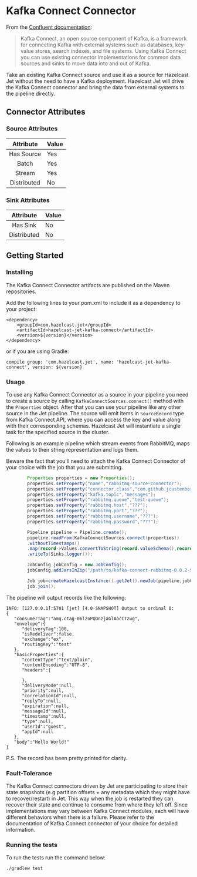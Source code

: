 # Kafka Connect Connector

From the [Confluent documentation](https://docs.confluent.io/current/connect/index.html):
> Kafka Connect, an open source component of Kafka, is a framework for connecting
> Kafka with external systems such as databases, key-value stores, search indexes,
> and file systems. Using Kafka Connect you can use existing connector
> implementations for common data sources and sinks to move data into and out of
> Kafka.

Take an existing Kafka Connect source and use it as a source for Hazelcast Jet
without the need to have a Kafka deployment. Hazelcast Jet will drive the
Kafka Connect connector and bring the data from external systems to the pipeline
directly.

## Connector Attributes

### Source Attributes

|  Attribute  | Value |
|:-----------:|-------|
| Has Source  | Yes   |
|    Batch    | Yes   |
|   Stream    | Yes   |
| Distributed | No    |

### Sink Attributes

|  Attribute  | Value |
|:-----------:|-------|
|  Has Sink   | No    |
| Distributed | No    |

## Getting Started

### Installing

The Kafka Connect Connector artifacts are published on the Maven repositories.

Add the following lines to your pom.xml to include it as a dependency to your project:

```
<dependency>
    <groupId>com.hazelcast.jet</groupId>
    <artifactId>hazelcast-jet-kafka-connect</artifactId>
    <version>${version}</version>
</dependency>
```

or if you are using Gradle:

```
compile group: 'com.hazelcast.jet', name: 'hazelcast-jet-kafka-connect', version: ${version}
```

### Usage

To use any Kafka Connect Connector as a source in your pipeline you need to
create a source by calling `KafkaConnectSources.connect()` method with the
`Properties` object. After that you can use your pipeline like any other source
in the Jet pipeline. The source will emit items in `SourceRecord` type from
Kafka Connect API, where you can access the key and value along with their
corresponding schemas. Hazelcast Jet will instantiate a single task for the
specified source in the cluster.

Following is an example pipeline which stream events from RabbitMQ, maps the
values to their string representation and logs them.

Beware the fact that you'll need to attach the Kafka Connect Connector of your
choice with the job that you are submitting.

```java
        Properties properties = new Properties();
        properties.setProperty("name","rabbitmq-source-connector");
        properties.setProperty("connector.class","com.github.jcustenborder.kafka.connect.rabbitmq.RabbitMQSourceConnector");
        properties.setProperty("kafka.topic","messages");
        properties.setProperty("rabbitmq.queue","test-queue");
        properties.setProperty("rabbitmq.host","???");
        properties.setProperty("rabbitmq.port","???");
        properties.setProperty("rabbitmq.username","???");
        properties.setProperty("rabbitmq.password","???");

        Pipeline pipeline = Pipeline.create();
        pipeline.readFrom(KafkaConnectSources.connect(properties))
        .withoutTimestamps()
        .map(record->Values.convertToString(record.valueSchema(),record.value()))
        .writeTo(Sinks.logger());

        JobConfig jobConfig = new JobConfig();
        jobConfig.addJarsInZip("/path/to/kafka-connect-rabbitmq-0.0.2-SNAPSHOT.zip");

        Job job=createHazelcastInstance().getJet().newJob(pipeline,jobConfig);
        job.join();
```

The pipeline will output records like the following:

```
INFO: [127.0.0.1]:5701 [jet] [4.0-SNAPSHOT] Output to ordinal 0: 
{
   "consumerTag":"amq.ctag-06l2oPQOnzjaGlAocCTzwg",
   "envelope":{
      "deliveryTag":100,
      "isRedeliver":false,
      "exchange":"ex",
      "routingKey":"test"
   },
   "basicProperties":{
      "contentType":"text/plain",
      "contentEncoding":"UTF-8",
      "headers":{

      },
      "deliveryMode":null,
      "priority":null,
      "correlationId":null,
      "replyTo":null,
      "expiration":null,
      "messageId":null,
      "timestamp":null,
      "type":null,
      "userId":"guest",
      "appId":null
   },
   "body":"Hello World!"
}
```

P.S. The record has been pretty printed for clarity.

### Fault-Tolerance

The Kafka Connect connectors driven by Jet are participating to store their state
snapshots (e.g partition offsets + any metadata which they might have to
recover/restart) in Jet. This way when the job is restarted they can recover
their state and continue to consume from where they left off. Since implementations
may vary between Kafka Connect modules, each will have different
behaviors when there is a failure. Please refer to the documentation of Kafka
Connect connector of your choice for detailed information.

### Running the tests

To run the tests run the command below:

```
./gradlew test
```
